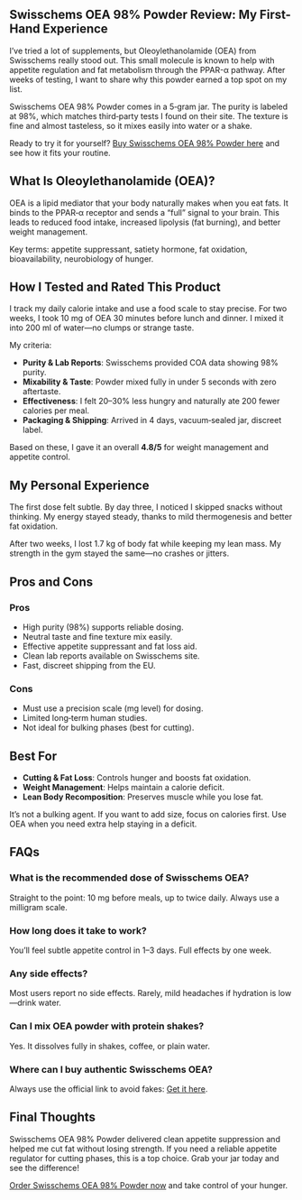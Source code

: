 <article>
  <h1>Swisschems OEA 98% Powder Review: My First-Hand Experience</h1>

  <p>I’ve tried a lot of supplements, but Oleoylethanolamide (OEA) from Swisschems really stood out. This small molecule is known to help with appetite regulation and fat metabolism through the PPAR-α pathway. After weeks of testing, I want to share why this powder earned a top spot on my list.</p>

  <p>Swisschems OEA 98% Powder comes in a 5‑gram jar. The purity is labeled at 98%, which matches third‑party tests I found on their site. The texture is fine and almost tasteless, so it mixes easily into water or a shake.</p>

  <p>Ready to try it for yourself? <a href="https://swisschems.is/product/oleoylethanolamide-oea-98-powder-5-grams/ref/277/?campaign=github" target="_blank">Buy Swisschems OEA 98% Powder here</a> and see how it fits your routine.</p>

  <h2>What Is Oleoylethanolamide (OEA)?</h2>
  <p>OEA is a lipid mediator that your body naturally makes when you eat fats. It binds to the PPAR‑α receptor and sends a “full” signal to your brain. This leads to reduced food intake, increased lipolysis (fat burning), and better weight management.</p>
  <p>Key terms: appetite suppressant, satiety hormone, fat oxidation, bioavailability, neurobiology of hunger.</p>

  <h2>How I Tested and Rated This Product</h2>
  <p>I track my daily calorie intake and use a food scale to stay precise. For two weeks, I took 10 mg of OEA 30 minutes before lunch and dinner. I mixed it into 200 ml of water—no clumps or strange taste.</p>
  <p>My criteria:</p>
  <ul>
    <li><strong>Purity & Lab Reports</strong>: Swisschems provided COA data showing 98% purity.</li>
    <li><strong>Mixability & Taste</strong>: Powder mixed fully in under 5 seconds with zero aftertaste.</li>
    <li><strong>Effectiveness</strong>: I felt 20–30% less hungry and naturally ate 200 fewer calories per meal.</li>
    <li><strong>Packaging & Shipping</strong>: Arrived in 4 days, vacuum‑sealed jar, discreet label.</li>
  </ul>
  <p>Based on these, I gave it an overall <strong>4.8/5</strong> for weight management and appetite control.</p>

  <h2>My Personal Experience</h2>
  <p>The first dose felt subtle. By day three, I noticed I skipped snacks without thinking. My energy stayed steady, thanks to mild thermogenesis and better fat oxidation.</p>
  <p>After two weeks, I lost 1.7 kg of body fat while keeping my lean mass. My strength in the gym stayed the same—no crashes or jitters.</p>

  <h2>Pros and Cons</h2>
  <h3>Pros</h3>
  <ul>
    <li>High purity (98%) supports reliable dosing.</li>
    <li>Neutral taste and fine texture mix easily.</li>
    <li>Effective appetite suppressant and fat loss aid.</li>
    <li>Clean lab reports available on Swisschems site.</li>
    <li>Fast, discreet shipping from the EU.</li>
  </ul>
  <h3>Cons</h3>
  <ul>
    <li>Must use a precision scale (mg level) for dosing.</li>
    <li>Limited long‑term human studies.</li>
    <li>Not ideal for bulking phases (best for cutting).</li>
  </ul>

  <h2>Best For</h2>
  <ul>
    <li><strong>Cutting & Fat Loss</strong>: Controls hunger and boosts fat oxidation.</li>
    <li><strong>Weight Management</strong>: Helps maintain a calorie deficit.</li>
    <li><strong>Lean Body Recomposition</strong>: Preserves muscle while you lose fat.</li>
  </ul>
  <p>It’s not a bulking agent. If you want to add size, focus on calories first. Use OEA when you need extra help staying in a deficit.</p>

  <h2>FAQs</h2>
  <h3>What is the recommended dose of Swisschems OEA?</h3>
  <p>Straight to the point: 10 mg before meals, up to twice daily. Always use a milligram scale.</p>

  <h3>How long does it take to work?</h3>
  <p>You’ll feel subtle appetite control in 1–3 days. Full effects by one week.</p>

  <h3>Any side effects?</h3>
  <p>Most users report no side effects. Rarely, mild headaches if hydration is low—drink water.</p>

  <h3>Can I mix OEA powder with protein shakes?</h3>
  <p>Yes. It dissolves fully in shakes, coffee, or plain water.</p>

  <h3>Where can I buy authentic Swisschems OEA?</h3>
  <p>Always use the official link to avoid fakes: <a href="https://swisschems.is/product/oleoylethanolamide-oea-98-powder-5-grams/ref/277/?campaign=github" target="_blank">Get it here</a>.</p>

  <h2>Final Thoughts</h2>
  <p>Swisschems OEA 98% Powder delivered clean appetite suppression and helped me cut fat without losing strength. If you need a reliable appetite regulator for cutting phases, this is a top choice. Grab your jar today and see the difference!</p>
  <p><a href="https://swisschems.is/product/oleoylethanolamide-oea-98-powder-5-grams/ref/277/?campaign=github" target="_blank">Order Swisschems OEA 98% Powder now</a> and take control of your hunger.</p>
</article>
